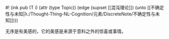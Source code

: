 #! (ink pub (T i) (attr (type Topic)) (edge (supset [[混沌理论]]) (unto [[不确定性与未知|λ:/Thought-Thing-NL-Cognition/元素/DiscreteNote/不确定性与未知]])))

无序是有美感的，它的美感是来源于意料之外的惊喜或事情。
